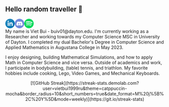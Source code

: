 ## Hello random traveller 👋

<!--- LinkedIn --->

<a href="https://www.linkedin.com/in/vietbui99/"><img align="left" src="https://github.com/vietbui1999ru/vietbui1999ru/blob/main/images/linkedin.png" alt="Viet Bui | LinkedIn" width="30px"/></a>

<!--- Discord --->

<a href="discordapp.com/users/463366284940410910"><img align="left" src="https://github.com/vietbui1999ru/vietbui1999ru/blob/main/images/discord.png" alt="Viet Bui | Discord" width="30px"/></a>

<!-- Spotify -->

<a href="https://open.spotify.com/user/21zfnefkptclwec56htel2eei?si=95952038b33640a3"><img align="left" src="https://github.com/vietbui1999ru/vietbui1999ru/blob/main/images/spotify.png" alt="Viet Bui | Spotify" width="30px"/></a>

<br/>
<p>My name is Viet Bui - buiv01@dayton.edu. I'm currently working as a Researcher and working towards my Computer Science MSC in University of Dayton. I completed my dual Bachelor's Degree in Computer Science and Applied Mathematics in Augustana College in May 2023.</p>

<p>I enjoy designing, building Mathematical Simulations, and how to apply Math in Computer Science and vice versa. Outside of academics and work, I participate in bodybuilding, (table) tennis, and triathlon. My favorite hobbies include cooking, Lego, Video Games, and Mechanical Keyboards.
</p>

<p align="center">
[![GitHub Streak](https://streak-stats.demolab.com?user=vietbui1999ru&theme=catppuccin-mocha&border_radius=10&short_numbers=true&date_format=M%20j%5B%2C%20Y%5D&mode=weekly)](https://git.io/streak-stats)
</p>

<!--START_SECTION:waka-->
<!--END_SECTION:waka-->

<!---
vietbui1999ru/vietbui1999ru is a ✨ special ✨ repository because its `README.md` (this file) appears on your GitHub profile.
You can click the Preview link to take a look at your changes.
--->

